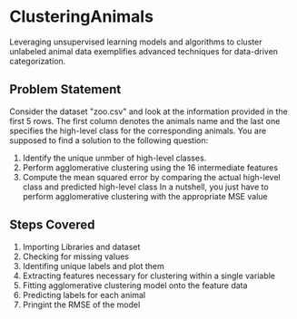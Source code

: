 # ClusteringAnimals
 Leveraging unsupervised learning models and algorithms to cluster unlabeled animal data exemplifies advanced techniques for data-driven categorization.


## Problem Statement
Consider the dataset "zoo.csv" and look at the information provided in the first 5 rows.
The first column denotes the animals name and the last one specifies the high-level class for the corresponding animals.
You are supposed to find a solution to the following question:
1. Identify the unique unmber of high-level classes.
2. Perform agglomerative clustering using the 16 intermediate features
3. Compute the mean squared error by comparing the actual high-level class and predicted high-level class
In a nutshell, you just have to perform agglomerative clustering with the appropriate MSE value

## Steps Covered
1. Importing Libraries and dataset
2. Checking for missing values
3. Identifing unique labels and plot them
4. Extracting features necessary for clustering within a single variable
5. Fitting agglomerative clustering model onto the feature data
6. Predicting labels for each animal
7. Pringint the RMSE of the model
   

